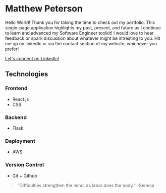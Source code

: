 # Matthew Peterson

Hello World! Thank you for taking the time to check out my portfolio. This single-page application highlights my past, present, and future as I continue to learn and advanced my Software Engineer toolkit! I would love to hear feedback or spark discussion about whatever might be intresting to you. Hit me up on linkedIn or via the contact section of my website, whichever you prefer!

[Let's connect on LinkedIn!](https://www.linkedin.com/in/matthew-peterson-tech/)

## Technologies

### Frontend
- React.js
- CSS

### Backend
- Flask

### Deployment
- AWS

### Version Control
- Git + Github
  
>"Difficulties strengthen the mind, as labor does the body." -Seneca

